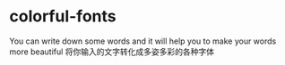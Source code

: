 # colorful-fonts
You can write down some words and it will help you to make your words more beautiful
将你输入的文字转化成多姿多彩的各种字体
